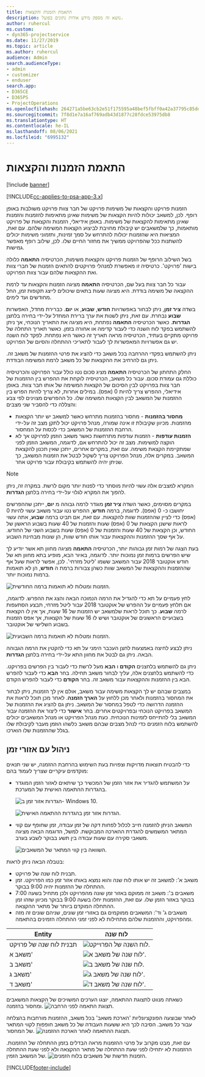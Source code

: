 ```yaml
---
title: התאמת הזמנות והקצאות
description: נושא זה מספק מידע אודות נתונים בפועל.
author: ruhercul
ms.custom:
- dyn365-projectservice
ms.date: 11/27/2019
ms.topic: article
ms.author: ruhercul
audience: Admin
search.audienceType:
- admin
- customizer
- enduser
search.app:
- D365CE
- D365PS
- ProjectOperations
ms.openlocfilehash: 264271a5be63cb2e51f175595a48bef5fbff0a42a37795c85dd5b4725deec35e
ms.sourcegitcommit: 7f8d1e7a16af769adb43d1877c28fdce53975db8
ms.translationtype: HT
ms.contentlocale: he-IL
ms.lasthandoff: 08/06/2021
ms.locfileid: "6995132"
---
```

# <a name="reconcile-bookings-and-assignments"></a>התאמת הזמנות והקצאות

[!include [banner](../includes/psa-now-project-operations.md)]

[!INCLUDE[cc-applies-to-psa-app-3.x](../includes/cc-applies-to-psa-app-3x.md)]

הזמנות פרויקט והקצאות של משימות פרויקט של חבר צוות פרויקט משולבות באופן רופף.‬ לכן, למשאב יכולות להיות הקצאות של משימות שאינן מתאימות להזמנות והזמנות שאינן מתאימות להקצאות של משימות. באופן אידיאלי, הזמנות והקצאות של פרויקט מותאמות, כך שלמשאבים יש קיבולת מחויבת לביצוע הקצאות המשימה שלהם. עם זאת, המציאות היא שהזמנות יכולות להתרחש על סמך זמינות, ותזמוני משימות יכולים להשתנות ככל שהפרויקט ממשיך את מחזור החיים שלו. לכן, שילוב רופף מאפשר גמישות.

בשל השילוב הרופף של הזמנות פרויקט והקצאות משימות, הכרטיסיה **התאמה** כלולה בישות 'פרויקט'. כרטיסיה זו מאפשרת למנהלי פרויקטים להתאים הזמנות של חברי צוות ואת ההקצאות שלהם עבור צוות הפרויקט.

עבור כל חבר צוות בעל שם, הכרטיסיה **התאמה** מציגה הזמנות והקצאות עד לרמת ההקצאה של משימה בודדת. היא מציגה שעות בתאים שיכולים לייצג תקופות זמן, החל מחודשים ועד לימים.

בשדה **ציר זמן**, ניתן לבחור באפשרויות **חודש**, **שבוע**, או **יום**. כברירת מחדל, האפשרות **שבוע** נבחרת. עם זאת, ניתן לשנות את ערך ברירת המחדל על-ידי בחירה בלחצן **הגדרות**. כאשר הכרטיסיה **התאמה** נפתחת, היא מציגה את התאריך הנוכחי, אך ניתן להשתמש בפקד לוח השנה כדי לעבור קדימה או אחורה בזמן. כאשר תאריך התחלה של פרויקט מתקיים בעתיד, הכרטיסיה מראה תאריך זה כאשר היא נפתחת. לפקד לוח השנה יש גם אפשרויות המאפשרות לך לעבור לתאריכי ההתחלה והסיום של הפרויקט.

ניתן להשתמש בפקדי ההרחבה בכל משאב כדי להציג את פרטי ההזמנות של משאב זה. ניתן גם להרחיב את ההקצאות של כל משאב לרמת המשימה הבודדת.

החלק התחתון של הכרטיסיה **התאמה** מציג סכום נטו כולל עבור הפרויקט והכרטיסיה כוללת גם עמודת סכום. עבור כל משאב, הכרטיסיה לוקחת את ההפרש בין ההזמנות של חבר צוות בפרויקט לבין הסיכום של הקצאות המשימה של אותו חבר צוות. באופן אידיאלי, ההפרש צריך להיות 0 (אפס). במילים אחרות, לא צריך להיות הפרש בין ההזמנות של המשאב לבין הקצאות המשימה שלו. כל ההפרשים מצוינים לפי צבע והצללה כדי להסביר שני מצבים:

- **מחסור בהזמנות** - מחסור בהזמנות מתרחש כאשר למשאב יש יותר הקצאות מהזמנות. מכיוון שקיבולת זו אינה שמורה, מנהל פרויקט יכול לתקן מצב זה על-ידי הרחבת ההזמנות של המשאב כדי לכסות על המחסור.
- **הזמנות עודפות** - הזמנות עודפות מתרחשות כאשר משאב הוזמן לפרויקט אך לא הוקצה למשימות. מצב זה יכול להתרחש אם, לדוגמה, המשאב הוזמן לפני שמתקיימת הקצאת משימה. עם זאת, במקרים אחרים, ייתכן שאין תכנון להקצאת המשאב. במקרים אלה, מנהל הפרויקט צריך לשקול לבטל את הזמנות המשאב, כך שניתן יהיה להשתמש בקיבולת עבור פרויקט אחר.

> [!NOTE]
> המקרא למצבים אלה עשוי להיות מוסתר כדי לפנות יותר מקום לרשת. במקרה זה, ניתן להפוך את המקרא לגלוי על-ידי בחירה בלחצן **הגדרות**.

במקרים מסוימים, כאשר השדה **ציר זמן** מוגדר לרמה גבוהה מ **יום**, ייתכן שההפרשים יחושבו כ- 0 (אפס). לדוגמה, ברמה **חודש**, ההפרש נטו עבור משאב עשוי להיות 0 (אפס) כדי לציין שההזמנות שוות להקצאות. עם זאת, אם תביט ברמה **שבוע**, אתה עשוי לראות שישנן הקצאות של 0 (אפס) שעות והזמנות של 40 שעות בשבוע הראשון של החודש, וכן הקצאות של 40 שעות והזמנות של 0 (אפס) שעות בשבוע השני של החודש. על אף שסך ההזמנות וההקצאות עבור אותו חודש שוות, הן שונות מבחינת השבוע.

בעת הצגה של רמות זמן גבוהות יותר, הכרטיסיה **התאמה** מציגה מחוון תא אשר יודיע לך שיש הפרשים ברמות זמן נמוכות יותר. לדוגמה, באיור הבא, מופיע בתא מחוון תא של חודש אוקטובר 2018 עבור המשאב ששמו 'ליטל מזרחי'. לכן, אפשר לראות שעל אף שההזמנות וההקצאות של המשאב שוות כשהן צבורות ברמת ה **חודש**, הן לא תואמות ברמות נמוכות יותר.

![הזמנות ומטלות לא תואמות ברמה החודשית.](media/reconcile-assignments-01.JPG)

לחץ פעמיים על תא כדי להגדיל את הרמה הנמוכה הבאה והצג את ההפרש. לדוגמה, אם תלחץ פעמיים על ההפרש של אוקטובר 2018 עבור ליטל מזרחי, תבצע הסתעפות לרמה **שבוע**. כך תוכל לראות שלמשאב יש הזמנות של 16 שעות, אך אין לו הקצאות בשבועיים הראשונים של אוקטובר ושיש לו 16 שעות של הקצאות, אך אפס הזמנות בשבוע השלישי של אוקטובר.

![הזמנות ומטלות לא תואמות ברמה השבועית.](media/reconcile-assignments-02.JPG)

ניתן לבצע לחיצה באמצעות לחצן העכבר הימני על תא כדי להקטין את הרמה הגבוהה הבאה. ניתן גם לבטל את מחוון התא על-ידי בחירה בלחצן **הגדרות**. 

ניתן גם להשתמש בלחצנים **הקודם** ו **הבא** מעל לרשת כדי לעבור בין הפרשים בפרויקט. כדי להשתמש בלחצנים אלה, עליך לבחור משאב תחילה. בחר **הבא** כדי לעבור להפרש הבא בין ההזמנות וההקצאות עבור משאב זה. בחר **הקודם** כדי לעבור להפרש הקודם.

במצבים שבהם יש לך הקצאות משימה עבור משאב, אולם אין לך הזמנות, ניתן לבחור את המחסור בהזמנות ולאחר מכן ללחוץ על **הארך הזמנה**. לאחר מכן תוכל לראות את ההזמנה הדרושה כדי לטפל במחסור של המשאב. ניתן גם להציג את ההזמנות של המשאב בפרויקט הנוכחי ובפרויקטים אחרים. בחר **אישור** כדי ליצור את ההזמנה עבור המשאב בלי להתייחס לזמינות הנוכחית. כעת מנהל הפרויקט או מנהל המשאבים יכולים להשתמש בלוח הזמנים כדי לנהל מצבים שבהם משאב כלשהו הוזמן מעבר לקיבולת שלו בגלל שההזמנות שלו הוארכו.

## <a name="managing-with-time-zones"></a>ניהול עם אזורי זמן
כדי להבטיח תוצאות מדויקות וצפויות בעת השימוש בהרחבת ההזמנה, יש שני תנאים מוקדמים עיקריים שצריך לעמוד בהם:  

- על המשתמש להגדיר את אזור הזמן של המכשיר כך שיתאים לאזור הזמן המוגדר בהגדרות ההתאמה האישית של המערכת.
 
  ![הגדרות אזור זמן ב- Windows 10.](media/reconcile-assignments-03.png)

  ![הגדרות אזור זמן בהגדרות ההתאמה האישית.](media/reconcile-assignments-04.png)
 
- המשאב הניתן להזמנה חייב לכלול לפחות דקה של זמן עבודה, זמן שחופף עם קווי המתאר המשמשים להגדרת ההארכה המבוקשת. למשל, הדוגמה הבאה מציגה משאבי סקירה עם שעות עבודה בין תשע בבוקר לשבע בערב. 

  ![השוואה בין קווי המתאר של המשאבים.](media/reconcile-assignments-05.png)

בטבלה הבאה ניתן לראות:

- תבנית לוח שנה של פרויקט.
- משאב א': למשאב זה יש אותו לוח שנה והוא נמצא באותו אזור זמן כמו הפרויקט. זמן ההתחלה של ההזמנות יהיה 9:00 בבוקר.
- משאבים ב': משאב זה ממוקם באזור זמן שונה מהפרויקט ולכן מתחיל בשעה 7:00 בבוקר באזור הזמן שלו. עם זאת, ההזמנות יחלו בשעה 9:00 בבוקר מכיוון שזהו זמן ההתחלה המוקדם ביותר של מתאר ההקצאה.
- משאבים ג' וד': המשאבים ממוקמים גם באזורי זמן שונים, שניהם שונים זה מזה ומהפרויקט, וההזמנות שלהם מתחילות לא לפני זמני ההתחלה הזמינים בהתאמה.

|Entity  |לוח שנה  |
|-|-|
|תבנית לוח שנה של פרויקט   | ![לוח השנה של הפרוייקט.](media/reconcile-assignments-06.png) |
|משאב א'  | ![לוח שנה של משאב א'.](media/reconcile-assignments-06.png) |
|משאב ב'  |  ![לוח שנה של משאב ב.](media/reconcile-assignments-07.png) |
|משאב ג'  |  ![לוח שנה של משאב ג'.](media/reconcile-assignments-08.png) |
|משאב ד'  | ![לוח שנה של משאב ד'.](media/reconcile-assignments-09.png)  |
 
כשאתה מנווט לתצוגת ההתאמה, יוצגו הערכים המשויכים של הקצאות המשאבים ומחסור בהזמנה.
 ![תצוגת התאמה לפני הרחבה.](media/reconcile-assignments-10.png)

לאחר שבוצעה הפונקציונליות 'הארכת משאב' בכל משאב, ההזמנות מורחבות בהצלחה עבור כל משאב. הסיבה לכך היא ששעות העבודה של כל משאב חופפות לקווי המתאר של המחסור.
 ![תצוגת ההתאמה לאחר הארכת ההזמנה.](media/reconcile-assignments-11.png) 

עם זאת, מבט מקרוב על פרטי ההזמנות מראה הבדלים בזמן ההתחלה של ההזמנות. ההזמנות לא יתחילו לפני שעת ההתחלה של מתאר ההקצאה ולא לפני שעת ההתחלה של המשאב הזמין.
 ![הזמנות חדשות של משאבים בלוח הזמנים.](media/reconcile-assignments-12.png)


[!INCLUDE[footer-include](../includes/footer-banner.md)]